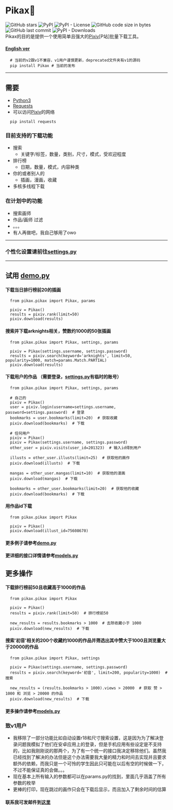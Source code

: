 # Pikax:unicorn:
![GitHub stars](https://img.shields.io/github/stars/Redcxx/pikax?color=000&style=flat-square) ![PyPI](https://img.shields.io/pypi/v/pikax?color=000&style=flat-square) ![PyPI - License](https://img.shields.io/pypi/l/pikax?color=000&style=flat-square) ![GitHub code size in bytes](https://img.shields.io/github/languages/code-size/Redcxx/pikax?color=000&style=flat-square) ![GitHub last commit](https://img.shields.io/github/last-commit/Redcxx/pikax?color=000&style=flat-square) ![PyPI - Downloads](https://img.shields.io/pypi/dw/pikax?color=000&style=flat-square) <br>
Pikax的目的是提供一个使用简单且强大的[Pixiv](https://www.pixiv.net/)\[P站\]批量下载工具。
#### [English ver](https://github.com/Redcxx/Pixiv-Crawler/blob/master/README.en.md)

````
  # 当前的v2跟v1不兼容，v1用户谨慎更新，deprecated文件夹有v1的源码
  pip install Pikax # 当前的发布
````
---
## 需要
- [Python3](https://www.python.org/downloads/)
- [Requests](https://2.python-requests.org/en/master/)
- 可以访问[Pixiv](https://www.pixiv.net/)的网络
```
  pip install requests
```
### 目前支持的下载功能
- 搜索
  - 关键字/标签，数量，类别，尺寸，模式，受欢迎程度
- 排行榜
  - 日期，数量，模式，内容种类
- 你的或者别人的
  - 插画，漫画，收藏
- 多核多线程下载

### 在计划中的功能
- 搜索画师
- 作品/画师 过滤
- 。。。
- 有人再做吧，我自己够用了owo
---
### 个性化设置请前往[settings.py](https://github.com/Redcxx/Pixiv-Crawler/blob/master/pikax/settings.py)
---
## 试用 [demo.py](https://github.com/Redcxx/Pixiv-Crawler/blob/master/demo.py)
#### 下载当日排行榜前20的插画
````
  from pikax.pikax import Pikax, params

  pixiv = Pikax()
  results = pixiv.rank(limit=50)
  pixiv.download(results)
````
#### 搜索并下载arknights相关，赞数约1000的50张插画
````
  from pikax.pikax import Pikax, settings, params

  pixiv = Pikax(settings.username, settings.password)
  results = pixiv.search(keyword='arknights', limit=50, popularity=1000, match=params.Match.PARTIAL)
  pixiv.download(results)
````
#### 下载用户的作品 （需要登录，[settings.py](https://github.com/Redcxx/Pixiv-Crawler/blob/master/pikax/settings.py)有临时的账号）
````
  from pikax.pikax import Pikax, settings, params

  # 自己的
  pixiv = Pikax()
  user = pixiv.login(username=settings.username, password=settings.password)  # 登录
  bookmarks = user.bookmarks(limit=20)  # 获取收藏
  pixiv.download(bookmarks)  # 下载

  # 任何用户
  pixiv = Pikax()
  pixiv = Pikax(settings.username, settings.password)
  other_user = pixiv.visits(user_id=201323)  # 输入id得到用户

  illusts = other_user.illusts(limit=25)  # 获取他的画作
  pixiv.download(illusts)  # 下载

  mangas = other_user.mangas(limit=10)  # 获取他的漫画
  pixiv.download(mangas)  # 下载

  bookmarks = other_user.bookmarks(limit=20)  # 获取他的收藏
  pixiv.download(bookmarks)  # 下载
````

#### 用作品id下载
````
  from pikax.pikax import Pikax

  pixiv = Pikax()
  pixiv.download(illust_id=75608670)
````
#### 更多例子请参考[demo.py](https://github.com/Redcxx/Pixiv-Crawler/blob/master/demo.py)
#### 更详细的接口详情请参考[models.py](https://github.com/Redcxx/Pikax/blob/master/pikax/models.py)

## 更多操作
#### 下载排行榜前50且收藏高于1000的作品
````
  from pikax.pikax import Pikax

  pixiv = Pikax()
  results = pixiv.rank(limit=50)  # 排行榜前50

  new_results = results.bookmarks > 1000  # 去除收藏小于 1000
  pixiv.download(new_results)  # 下载
````

#### 搜索'初音'相关的200个收藏约1000的作品并筛选出其中赞大于1000且浏览量大于20000的作品
````
  from pikax.pikax import Pikax, settings

  pixiv = Pikax(settings.username, settings.password)
  results = pixiv.search(keyword='初音', limit=200, popularity=1000)  # 搜索

  new_results = (results.bookmarks > 1000).views > 20000  # 获取 赞 > 1000 和 浏览 > 20000 的作品
  pixiv.download(new_results)  # 下载
````
#### 更多操作请参考[models.py](https://github.com/Redcxx/Pikax/blob/master/pikax/models.py)
### 致v1用户
 - 我移除了一部分功能比如自动设置r18和尺寸搜索设置，这是因为为了解决登录问题我模拟了他们在安卓应用上的登录，但是手机应用有些设定是不支持的，比如我刚刚说的那两个，为了有一个统一的接口我决定移除他们。虽然我已经找到了解决的办法但是这个办法需要我大量的精力和时间去实现并且要求额外的依赖，而我只是一个可怜的学生因此只可能在以后有空的时候做一下，不过不能保证真的会做。。。
 - 现在基本上所有输入的参数都可以在params.py的找到，里面几乎涵盖了所有参数的枚举
 - 更棒的打印，现在跳过的画作只会在下载后显示，而且加入了剩余时间的估算
 
 #### 联系我可发邮件到[这里](mailto:weilue.luo@student.manchester.ac.uk)
